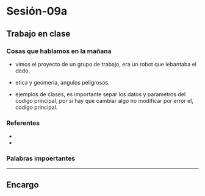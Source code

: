 # Sesión-09a

## Trabajo en clase

### Cosas que hablamos en la mañana

- vimos el proyecto de un grupo de trabajo, era un robot que lebantaba el dedo.

- etica y geomeria, angulos peligrosos.

- ejemplos de clases, es importante separ los datos y parametros del codigo principal, por si hay que cambiar algo no modificar por error el, codigo principal.

### Referentes

-

-

####

### Palabras impoertantes

---

## Encargo

###
